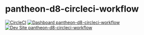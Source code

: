 # pantheon-d8-circleci-workflow

[![CircleCI](https://circleci.com/gh/TerriBeausejour/pantheon-d8-circleci-workflow.svg?style=shield)](https://circleci.com/gh/TerriBeausejour/pantheon-d8-circleci-workflow)
[![Dashboard pantheon-d8-circleci-workflow](https://img.shields.io/badge/dashboard-pantheon_d8_circleci_workflow-yellow.svg)](https://dashboard.pantheon.io/sites/2721fc19-a57f-41c1-b070-3e19b6a12630#dev/code)
[![Dev Site pantheon-d8-circleci-workflow](https://img.shields.io/badge/site-pantheon_d8_circleci_workflow-blue.svg)](http://dev-pantheon-d8-circleci-workflow.pantheonsite.io/)